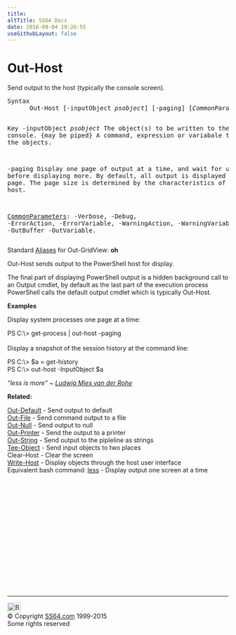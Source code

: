 ```yaml
---
title:
altTitle: SS64 Docs
date: 2016-09-04 19:26:55
useGithubLayout: false
---
```

<!-- #BeginLibraryItem "/Library/head_ps.lbi" --><!-- #EndLibraryItem --><h1>Out-Host</h1> 
<p>Send output to the host (typically the console screen).</p>
<pre>Syntax
      Out-Host [-inputObject <i>psobject</i>] [-paging] [<i>CommonParameters</i>]

Key
   -inputObject <i>psobject</i>
       The object(s) to be written to the console. {may be piped}
       A command, expression or variabale that contains the objects.

   -paging 
       Display one page of output at a time, and wait for user input before 
       displaying more. By default, all output is displayed on a single page. 
       The page size is determined by the characteristics of the host.

   <a href="common.html">CommonParameters</a>:
       -Verbose, -Debug, -ErrorAction, -ErrorVariable, -WarningAction, -WarningVariable,
       -OutBuffer -OutVariable.</pre>
<p>Standard <a href="get-alias.html">Aliases</a> for Out-GridView:<span class="code"> <b>oh</b></span></p>
<p>Out-Host  sends output to the  PowerShell host for display.</p>
<p>The final part of displaying PowerShell output is a hidden background call to an Output cmdlet, by default as the last part of the execution process PowerShell calls the default output cmdlet which is typically Out-Host.</p>
<p><b>Examples</b></p>
<p>Display system processes one page at a time:</p>
<p><span class="code">PS C:\&gt; get-process | out-host -paging</span><br>
<br>Display a snapshot of the session history at the command line:</p>
<p class="code">PS C:\&gt; $a = get-history<br>
PS C:\&gt; out-host -InputObject $a</p>
<p class="quote"><i>“less is more” ~ <a href="http://www.greatbuildings.com/cgi-bin/gbi.cgi/Lake_Shore_Drive_Apts.html/cid_lake_shore_001.gbi">Ludwig Mies van der Rohe </a></i></p>
<p><b>Related:</b></p>
<p>  <a href="out-default.html">Out-Default</a> - Send output to default<br>
<a href="out-file.html">Out-File</a> - Send command output to a file <br>
<a href="out-null.html">Out-Null</a> - Send output to null <br>
<a href="out-printer.html">Out-Printer</a> - Send the output to a printer <br>
<a href="out-string.html">Out-String</a> - Send output to the pipleline as strings<br>
<a href="tee-object.html">Tee-Object</a> - Send input objects to two places<br>
Clear-Host - Clear the screen <a href="write-host.html"><br>
Write-Host</a> - Display objects through the host user interface<br>  
Equivalent bash command: <a href="../bash/less.html">less</a> - Display output one screen at a time</p><!-- #BeginLibraryItem "/Library/foot_ps.lbi" --><p><script async="" src="//pagead2.googlesyndication.com/pagead/js/adsbygoogle.js"></script>
<!-- PowerShell300 -->
<ins class="adsbygoogle" style="display:inline-block;width:300px;height:250px" data-ad-client="ca-pub-6140977852749469" data-ad-slot="6253539900"></ins>
<script>
(adsbygoogle = window.adsbygoogle || []).push({});
</script></p>
<hr>
<div id="bl" class="footer"><a href="#"><img src="../images/top.png" width="30" height="22" alt="Back to the Top"></a></div>
<div id="br" class="footer, tagline">© Copyright <a href="http://ss64.com/">SS64.com</a> 1999-2015<br>
Some rights reserved</div><!-- #EndLibraryItem -->

